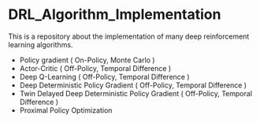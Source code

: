# DRL_Algorithm_Implementation
This is a repository about the implementation of many deep reinforcement learning algorithms.

- Policy gradient ( On-Policy, Monte Carlo )
- Actor-Critic ( Off-Policy, Temporal Difference )
- Deep Q-Learning ( Off-Policy, Temporal Difference )
- Deep Deterministic Policy Gradient ( Off-Policy, Temporal Difference )
- Twin Delayed Deep Deterministic Policy Gradient ( Off-Policy, Temporal Difference )
- Proximal Policy Optimization
